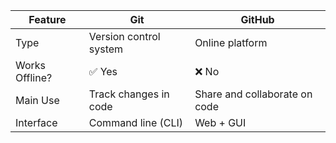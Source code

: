 | Feature        | Git                    | GitHub                        |
| -------------- | ---------------------- | ----------------------------- |
| Type           | Version control system | Online platform               |
| Works Offline? | ✅ Yes                  | ❌ No                       |
| Main Use       | Track changes in code  | Share and collaborate on code |
| Interface      | Command line (CLI)     | Web + GUI                     |
